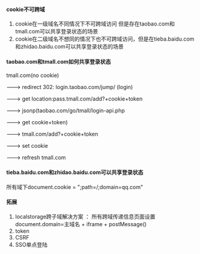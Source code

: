 #### cookie不可跨域

1. cookie在一级域名不同情况下不可跨域访问 但是存在taobao.com和tmall.com可以共享登录状态的场景
2. cookie在二级域名不想同的情况下也不可跨域访问，但是在tieba.baidu.com和zhidao.baidu.com可以共享登录状态的场景

#### taobao.com和tmall.com如何共享登录状态

tmall.com(no cookie)

---> redirect 302: login.taobao.com/jump/ (login)

---> get location:pass.tmall.com/add?+cookie+token

---> jsonp(taobao.com/go/tmall/login-api.php

---> get cookie+token)

---> tmall.com/add?+cookie+token

---> set cookie

---> refresh tmall.com

#### tieba.baidu.com和zhidao.baidu.com可以共享登录状态

所有域下document.cookie = ";path=/;domain=qq.com"

#### 拓展

1. localstorage跨子域解决方案 ： 所有跨域传递信息页面设置document.domain=主域名 + iframe + postMessage()
2. token
3. CSRF
4. SSO单点登陆

